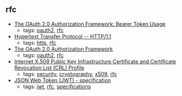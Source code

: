 rfc 
---
* [The OAuth 2.0 Authorization Framework: Bearer Token Usage](https://tools.ietf.org/html/rfc6750)
    * tags: [oauth2](../tags/oauth2.md), [rfc](../tags/rfc.md)
* [Hypertext Transfer Protocol -- HTTP/1.1](https://tools.ietf.org/html/rfc2616)
    * tags: [http](../tags/http.md), [rfc](../tags/rfc.md)
* [The OAuth 2.0 Authorization Framework](https://tools.ietf.org/html/rfc6749)
    * tags: [oauth2](../tags/oauth2.md), [rfc](../tags/rfc.md)
* [Internet X.509 Public Key Infrastructure Certificate and Certificate Revocation List (CRL) Profile](https://tools.ietf.org/html/rfc5280)
    * tags: [security](../tags/security.md), [cryptography](../tags/cryptography.md), [x509](../tags/x509.md), [rfc](../tags/rfc.md)
* [JSON Web Token (JWT) - specification](https://tools.ietf.org/html/rfc7519)
    * tags: [jwt](../tags/jwt.md), [rfc](../tags/rfc.md), [specifications](../tags/specifications.md)
